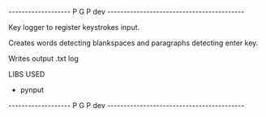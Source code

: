 ------------------- P G P dev ------------------------------------------

Key logger to register keystrokes input.

Creates words detecting blankspaces and paragraphs detecting enter key.

Writes output .txt log 

LIBS USED
* pynput


------------------- P G P dev ------------------------------------------
